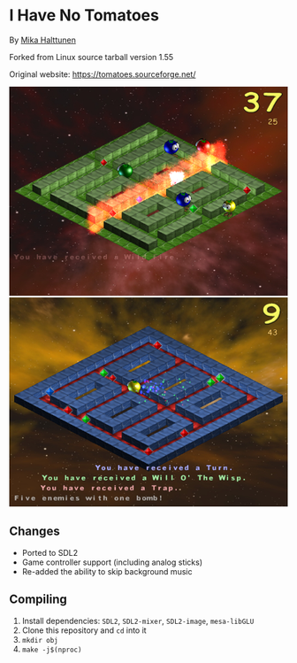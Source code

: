 # I Have No Tomatoes
By [Mika Halttunen](https://mhgames.org/)

Forked from Linux source tarball version 1.55

Original website: https://tomatoes.sourceforge.net/

![In this game, your task is to clear the map of walking tomatoes using bombs and powerups.](screenshot2.png)
![Enemies drop crystals that let you acquire powerups.](screenshot1.png)

## Changes
* Ported to SDL2
* Game controller support (including analog sticks)
* Re-added the ability to skip background music

## Compiling
1. Install dependencies: `SDL2`, `SDL2-mixer`, `SDL2-image`, `mesa-libGLU`
2. Clone this repository and `cd` into it
3. `mkdir obj`
4. `make -j$(nproc)`
